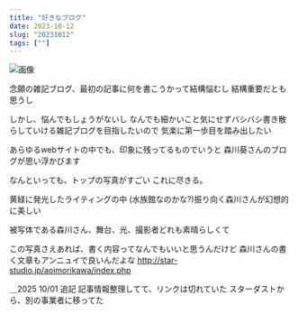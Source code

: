 ```yaml
---
title: "好きなブログ"
date: 2023-10-12
slug: "20231012"
tags: [""]
---
```


![画像](https://pub-0a85d140621849079685dc1fde44dbff.r2.dev/%E3%82%B9%E3%82%AF%E3%83%AA%E3%83%BC%E3%83%B3%E3%82%B7%E3%83%A7%E3%83%83%E3%83%88-2023-10-12-20.27.53.png)

念願の雑記ブログ、最初の記事に何を書こうかって結構悩むし
結構重要だとも思うし

しかし、悩んでもしょうがないし
なんでも細かいこと気にせずバシバシ書き散らしていける雑記ブログを目指したいので
気楽に第一歩目を踏み出したい

あらゆるwebサイトの中でも、印象に残ってるものでいうと
森川葵さんのブログが思い浮かびます

なんといっても、トップの写真がすごい
これに尽きる。

黄緑に発光したライティングの中
(水族館なのかな?)振り向く森川さんが幻想的に美しい

被写体である森川さん、舞台、光、撮影者どれも素晴らしくて

この写真さえあれば、書く内容ってなんでもいいと思うんだけど
森川さんの書く文章もアンニュイで良いんだよな
http://star-studio.jp/aoimorikawa/index.php


＿2025 10/01 追記
記事情報整理してて、リンクは切れていた
スターダストから、別の事業者に移ってた
